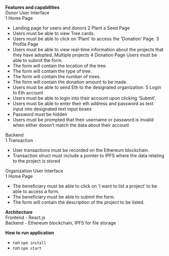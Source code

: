 **Features and capabilities** <br>
Donor User Interface <br>
1 Home Page
- Landing page for users and donors
2 Plant a Seed Page
- Users must be able to view Tree cards.
- Users must be able to click on ‘Plant’ to access the ‘Donation’ Page.
3 Profile Page 
- Users must be able to view real-time information about the projects that they have adopted.
Multiple projects
4 Donation Page
Users must be able to submit the form.
- The form will contain the location of the tree.
- The form will contain the type of tree.
- The form will contain the number of trees.
- The form will contain the donation amount to be made.
- Users must be able to send Eth to the designated organization.
5 Login to Eth account
- Users must be able to login into their account upon clicking ‘Submit’.
- Users must be able to enter their eth address and password as text input into designated text input boxes
- Password must be hidden
- Users must be prompted that their username or password is invalid when either doesn’t match the data about their account 

Backend<br>
1 Transaction<br>
- User transactions must be recorded on the Ethereum blockchain.
- Transaction struct must include a pointer to IPFS where the data relating to the project is stored

Organization User Interface<br>
1 Home Page<br>
- The beneficiary must be able to click on ‘I want to list a project’ to be able to access a form.
- The beneficiary must be able to submit the form.
- The form will contain the description of the project to be listed.

**Architecture** <br>
Frontend - React.js <br>
Backend - Ethereum blockchain, IPFS for file storage

**How to run application**
- run `npm install`
- run `npm start`


